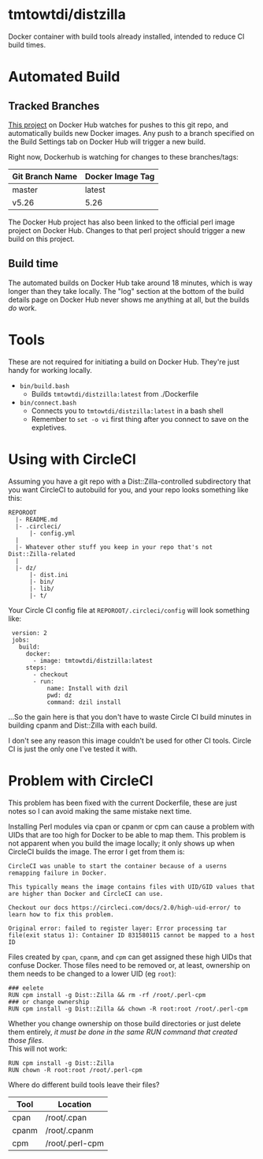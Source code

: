 
# tmtowtdi/distzilla
Docker container with build tools already installed, intended to reduce CI 
build times.

# Automated Build

## Tracked Branches
[This project](https://hub.docker.com/r/tmtowtdi/distzilla/builds/) on Docker 
Hub watches for pushes to this git repo, and automatically builds new Docker 
images.  Any push to a branch specified on the Build Settings tab on Docker 
Hub will trigger a new build.

Right now, Dockerhub is watching for changes to these branches/tags:

Git Branch Name | Docker Image Tag
--- | ---
master | latest
v5.26 | 5.26

The Docker Hub project has also been linked to the official perl image project 
on Docker Hub.  Changes to that perl project should trigger a new build on 
this project.

## Build time
The automated builds on Docker Hub take around 18 minutes, which is way longer 
than they take locally.  The "log" section at the bottom of the build details 
page on Docker Hub never shows me anything at all, but the builds *do* work.

# Tools
These are not required for initiating a build on Docker Hub.  They're just 
handy for working locally.

- `bin/build.bash`
    - Builds `tmtowtdi/distzilla:latest` from ./Dockerfile
- `bin/connect.bash`
    - Connects you to `tmtowtdi/distzilla:latest` in a bash shell
    - Remember to `set -o vi` first thing after you connect to save on the 
      expletives.

# Using with CircleCI
Assuming you have a git repo with a Dist::Zilla-controlled subdirectory that 
you want CircleCI to autobuild for you, and your repo looks something like 
this:
```
REPOROOT
  |- README.md
  |- .circleci/
      |- config.yml
  |
  |- Whatever other stuff you keep in your repo that's not Dist::Zilla-related
  |
  |- dz/
      |- dist.ini
      |- bin/
      |- lib/
      |- t/
```

Your Circle CI config file at `REPOROOT/.circleci/config` will look something 
like:
```
 version: 2
 jobs:
   build:
     docker:
       - image: tmtowtdi/distzilla:latest
     steps:
       - checkout
       - run:
           name: Install with dzil
           pwd: dz
           command: dzil install

```

...So the gain here is that you don't have to waste Circle CI build minutes in 
building cpanm and Dist::Zilla with each build.

I don't see any reason this image couldn't be used for other CI tools.  Circle 
CI is just the only one I've tested it with.

# Problem with CircleCI
This problem has been fixed with the current Dockerfile, these are just notes 
so I can avoid making the same mistake next time.

Installing Perl modules via cpan or cpanm or cpm can cause a problem with UIDs 
that are too high for Docker to be able to map them.  This problem is not 
apparent when you build the image locally; it only shows up when CircleCI 
builds the image.  The error I get from them is:

```
CircleCI was unable to start the container because of a userns remapping failure in Docker.

This typically means the image contains files with UID/GID values that are higher than Docker and CircleCI can use.

Checkout our docs https://circleci.com/docs/2.0/high-uid-error/ to learn how to fix this problem.

Original error: failed to register layer: Error processing tar file(exit status 1): Container ID 831580115 cannot be mapped to a host ID
```

Files created by `cpan`, `cpanm`, and `cpm` can get assigned these high UIDs 
that confuse Docker.  Those files need to be removed or, at least, ownership 
on them needs to be changed to a lower UID (eg `root`):
```
### eelete
RUN cpm install -g Dist::Zilla && rm -rf /root/.perl-cpm
### or change ownership
RUN cpm install -g Dist::Zilla && chown -R root:root /root/.perl-cpm
```

Whether you change ownership on those build directories or just delete them 
entirely, *it must be done in the same RUN command that created those files*.  
This will not work:
```
RUN cpm install -g Dist::Zilla
RUN chown -R root:root /root/.perl-cpm
```

Where do different build tools leave their files?

Tool | Location
--- | ---
cpan | /root/.cpan
cpanm | /root/.cpanm
cpm | /root/.perl-cpm


